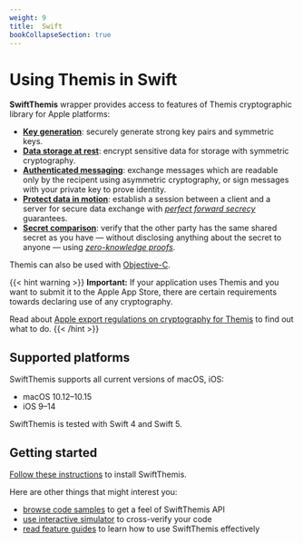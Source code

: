 ```yaml
---
weight: 9
title:  Swift
bookCollapseSection: true
---
```


# Using Themis in Swift

**SwiftThemis** wrapper provides access to features of Themis cryptographic library for Apple platforms:

- **[Key generation](features/#key-generation)**:
  securely generate strong key pairs and symmetric keys.
- **[Data storage at rest](features/#secure-cell)**:
  encrypt sensitive data for storage with symmetric cryptography.
- **[Authenticated messaging](features/#secure-message)**:
  exchange messages which are readable only by the recipent using asymmetric cryptography,
  or sign messages with your private key to prove identity.
- **[Protect data in motion](features/#secure-session)**:
  establish a session between a client and a server for secure data exchange
  with _[perfect forward secrecy](https://en.wikipedia.org/wiki/Forward_secrecy)_ guarantees.
- **[Secret comparison](features/#secure-comparator)**:
  verify that the other party has the same shared secret as you have —
  without disclosing anything about the secret to anyone —
  using _[zero-knowledge proofs](https://en.wikipedia.org/wiki/Zero-knowledge_proof)_.

Themis can also be used with [Objective-C](../objc/).

{{< hint warning >}}
**Important:**
If your application uses Themis and you want to submit it to the Apple App Store,
there are certain requirements towards declaring use of any cryptography.

Read about [Apple export regulations on cryptography for Themis](/themis/regulations/apple-crypto-regulations/) to find out what to do.
{{< /hint >}}

## Supported platforms

SwiftThemis supports all current versions of macOS, iOS:

- macOS 10.12–10.15
- iOS 9–14

SwiftThemis is tested with Swift 4 and Swift 5.

## Getting started

[Follow these instructions](installation/) to install SwiftThemis.

Here are other things that might interest you:

<!-- API docs when they are ready -->
- [browse code samples](examples/) to get a feel of SwiftThemis API
- [use interactive simulator](/themis/debugging/themis-server/) to cross-verify your code
- [read feature guides](features/) to learn how to use SwiftThemis effectively
